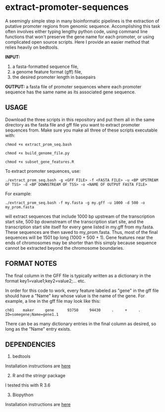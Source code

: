 # extract-promoter-sequences
A seemingly simple step in many bioinformatic pipelines is the extraction of putative promoter regions from genomic sequence. Accomplishing this task often involves either typing lengthy python code, using command line functions that won't preserve the gene name for each promoter, or using complicated open source scripts. Here I provide an easier method that relies heavily on bedtools. 

**INPUT:**
1. a fasta-formatted sequence file,
2. a genome feature format (gff) file, 
3. the desired promoter length in basepairs

**OUTPUT:** 
a fasta file of promoter sequences where each promoter sequence has the same name as its associated gene sequence.

## USAGE
Download the three scripts in this repository and put them all in the same directory as the fasta file and gff file you want to extract promoter sequences from. Make sure
you make all three of these scripts executable with:

`chmod +x extract_prom_seq.bash`

`chmod +x build_genome_file.py`

`chmod +x subset_gene_features.R`

To extract promoter sequences, use:

`./extract_prom_seq.bash -g <GFF FILE> -f <FASTA FILE> -u <BP UPSTREAM OF TSS> -d <BP DOWNSTREAM OF TSS> -o <NAME OF OUTPUT FASTA FILE>`

For example:

`./extract_prom_seq.bash -f my.fasta -g my.gff -u 1000 -d 500 -o my_prom.fasta`

will extract sequences that include 1000 bp upstream of the transcription start site, 500 bp downstream of the transcription start site, and the transcription start site itself for every gene listed in my.gff from my.fasta. These sequences are then saved to my_prom.fasta. Thus, most of the final sequences will be 1501 bp long (1000 + 500 + 1). Gene features near the ends of chromosomes may be shorter than this simply because sequence cannot be extracted beyond the chromosome boundaries. 

## FORMAT NOTES
The final column in the GFF file is typically written as a dictionary in the format 
key1=value1;key2=value2;... etc.

In order for this code to work, every feature labeled as "gene" in the gff file should have 
a "Name" key whose value is the name of the gene. For example, a line in the gff file may look like this:

```
ch01    maker     gene      93750     94430     .     +     .     ID=somegene;Name=gene1.1
```

There can be as many dictionary entries in the final column as desired, so long as the "Name" entry exists.

## DEPENDENCIES

1. bedtools

Installation instructions are [here](https://bedtools.readthedocs.io/en/latest/content/installation.html)

2. R and the stringr package

I tested this with R 3.6

3. Biopython

Installation instructions are [here](https://biopython.org/wiki/Download)
